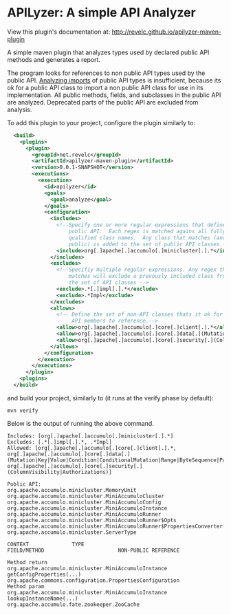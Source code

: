 <!--
  Licensed under the Apache License, Version 2.0 (the "License");
  you may not use this file except in compliance with the License.
  You may obtain a copy of the License at

      http://www.apache.org/licenses/LICENSE-2.0

  Unless required by applicable law or agreed to in writing, software
  distributed under the License is distributed on an "AS IS" BASIS,
  WITHOUT WARRANTIES OR CONDITIONS OF ANY KIND, either express or implied.
  See the License for the specific language governing permissions and
  limitations under the License.
-->

APILyzer: A simple API Analyzer
===============================

View this plugin's documentation at: http://revelc.github.io/apilyzer-maven-plugin

A simple maven plugin that analyzes types used by declared public API methods
and generates a report.

The program looks for references to non public API types used by the public API.
[Analyzing imports][1] of public API types is insufficient, because its ok for a
public API class to import a non public API class for use in its implementation.
All public methods, fields, and subclasses in the public API are analyzed.
Deprecated parts of the public API are excluded from analysis.

To add this plugin to your project, configure the plugin similarly to:

```xml
  <build>
    <plugins>
      <plugin>
        <groupId>net.revelc</groupId>
        <artifactId>apilyzer-maven-plugin</artifactId>
        <version>0.0.1-SNAPSHOT</version>
        <executions>
          <execution>
            <id>apilyzer</id>
            <goals>
              <goal>analyze</goal>
            </goals>
            <configuration>
              <includes>
                <!--Specify one or more regular expressions that define the
                    public API.  Each regex is matched agains all fully 
                    qualified class names.  Any class that matches (and is 
                    public) is added to the set of public API classes.-->
                <include>org[.]apache[.]accumulo[.]minicluster[.].*</include>
              </includes>
              <excludes>
                <!--Specifiy multiple regular expressions. Any regex that 
                    matches will exclude a prevously included class from
                    the set of API classes -->
                <exclude>.*[.]impl[.].*</exclude>
                <exclude>.*Impl</exclude>
              </excludes>
              <allows>
                <!-- Define the set of non-API classes thats it ok for public 
                     API members to reference.-->
                <allow>org[.]apache[.]accumulo[.]core[.]client[.].*</allow>
                <allow>org[.]apache[.]accumulo[.]core[.]data[.](Mutation|Key|Value|Condition|ConditionalMutation|Range|ByteSequence|PartialKey|Column)</allow>
                <allow>org[.]apache[.]accumulo[.]core[.]security[.](ColumnVisibility|Authorizations)</allow>
              </allows>
            </configuration>
          </execution>
        </executions>
      </plugin>
    <plugins>
  </build>
```

and build your project, similarly to (it runs at the verify phase by default):

```
mvn verify
```

Below is the output of running the above command.

```
Includes: [org[.]apache[.]accumulo[.]minicluster[.].*]
Excludes: [.*[.]impl[.].*, .*Impl]
Allowed: [org[.]apache[.]accumulo[.]core[.]client[.].*, org[.]apache[.]accumulo[.]core[.]data[.](Mutation|Key|Value|Condition|ConditionalMutation|Range|ByteSequence|PartialKey|Column), org[.]apache[.]accumulo[.]core[.]security[.](ColumnVisibility|Authorizations)]

Public API:
org.apache.accumulo.minicluster.MemoryUnit
org.apache.accumulo.minicluster.MiniAccumuloCluster
org.apache.accumulo.minicluster.MiniAccumuloConfig
org.apache.accumulo.minicluster.MiniAccumuloInstance
org.apache.accumulo.minicluster.MiniAccumuloRunner
org.apache.accumulo.minicluster.MiniAccumuloRunner$Opts
org.apache.accumulo.minicluster.MiniAccumuloRunner$PropertiesConverter
org.apache.accumulo.minicluster.ServerType

CONTEXT              TYPE                                                         FIELD/METHOD                        NON-PUBLIC REFERENCE

Method return        org.apache.accumulo.minicluster.MiniAccumuloInstance         getConfigProperties(...)            org.apache.commons.configuration.PropertiesConfiguration
Method param         org.apache.accumulo.minicluster.MiniAccumuloInstance         lookupInstanceName(...)             org.apache.accumulo.fate.zookeeper.ZooCache
```

[1]: http://checkstyle.sourceforge.net/config_imports.html#ImportControl

